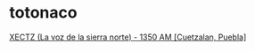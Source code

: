 # totonaco

[XECTZ (La voz de la sierra norte) - 1350 AM [Cuetzalan, Puebla]](http://radios.inpi.gob.mx:8080/xectz)


